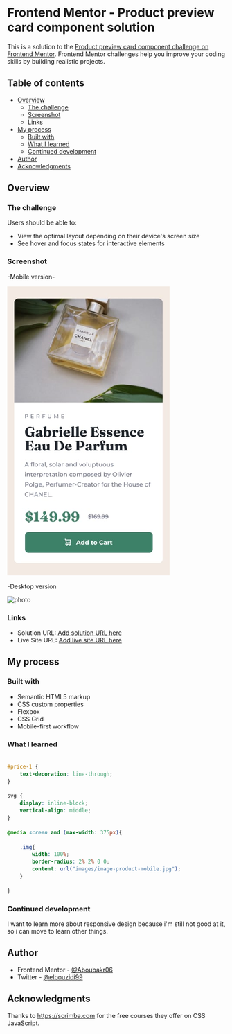 # Frontend Mentor - Product preview card component solution

This is a solution to the [Product preview card component challenge on Frontend Mentor](https://www.frontendmentor.io/challenges/product-preview-card-component-GO7UmttRfa). Frontend Mentor challenges help you improve your coding skills by building realistic projects. 

## Table of contents

- [Overview](#overview)
  - [The challenge](#the-challenge)
  - [Screenshot](#screenshot)
  - [Links](#links)
- [My process](#my-process)
  - [Built with](#built-with)
  - [What I learned](#what-i-learned)
  - [Continued development](#continued-development)
- [Author](#author)
- [Acknowledgments](#acknowledgments)


## Overview

### The challenge

Users should be able to:

- View the optimal layout depending on their device's screen size
- See hover and focus states for interactive elements

### Screenshot

-Mobile version-

![photo](./design/mobile-design.jpg)

 -Desktop version

![photo](./desing/desktop-design.jpg)


### Links

- Solution URL: [Add solution URL here](https://your-solution-url.com)
- Live Site URL: [Add live site URL here](https://your-live-site-url.com)

## My process

### Built with

- Semantic HTML5 markup
- CSS custom properties
- Flexbox
- CSS Grid
- Mobile-first workflow


### What I learned

```css

#price-1 {
    text-decoration: line-through;
}

svg {
    display: inline-block;
    vertical-align: middle;
}

@media screen and (max-width: 375px){

    .img{
        width: 100%;
        border-radius: 2% 2% 0 0;
        content: url("images/image-product-mobile.jpg");
    }
    
}
```
### Continued development

I want to learn more about responsive design because i'm still not good at it, so i can move to learn other things. 

## Author

- Frontend Mentor - [@Aboubakr06](https://www.frontendmentor.io/profile/Aboubakr06)
- Twitter - [@elbouzidi99](https://twitter.com/elbouzidi99)


## Acknowledgments

Thanks to https://scrimba.com for the free courses they offer on CSS JavaScript. 
